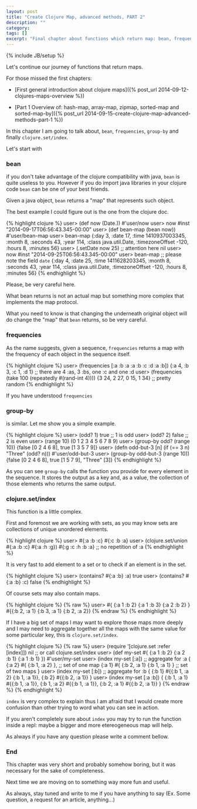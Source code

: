 ```yaml
---
layout: post
title: "Create Clojure Map, advanced methods, PART 2"
description: ""
category: 
tags: []
excerpt: "Final chapter about functions which return map: bean, frequencies, group-by and clojure.set/index ."
---
```

{% include JB/setup %}

Let's continue our journey of functions that return maps.

For those missed the first chapters:

*   [First general introduction about clojure maps]({% post_url 2014-09-12-clojures-maps-overview %})

*   [Part 1 Overview of: hash-map, array-map, zipmap, sorted-map and sorted-map-by]({% post_url 2014-09-15-create-clojure-map-advanced-methods-part-1 %})

In this chapter I am going to talk about, `bean`, `frequencies`, `group-by` and finally `clojure.set/index`.

Let's start with

### bean

if you don't take advantage of the clojure compatibility with java, `bean` is quite useless to you. However if you do import java libraries in your clojure code `bean` can be one of your best friends.

Given a java object, `bean` returns a "map" that represents such object.

The best example I could figure out is the one from the clojure doc.

{% highlight clojure %}
user> (def now (Date.))
#'user/now
user> now
#inst "2014-09-17T06:56:43.345-00:00"
user> (def bean-map (bean now))
#'user/bean-map
user> bean-map
{:day 3, :date 17, :time 1410937003345, :month 8, :seconds 43, :year 114, :class java.util.Date, :timezoneOffset -120, :hours 8, :minutes 56}
user> (.setDate now 25) ;; attention here
nil
user> now
#inst "2014-09-25T06:56:43.345-00:00"
user> bean-map ;; please note the field `date`
{:day 4, :date 25, :time 1411628203345, :month 8, :seconds 43, :year 114, :class java.util.Date, :timezoneOffset -120, :hours 8, :minutes 56}
{% endhighlight %}

Please, be very careful here.

What bean returns is not an actual map but something more complex that implements the map protocol.

What you need to know is that changing the underneath original object will do change the "map" that `bean` returns, so be very careful.

### frequencies

As the name suggests, given a sequence, `frequencies` returns a map with the frequency of each object in the sequence itself.

{% highlight clojure %}
user> (frequencies [:a :b :a :a :b :c :d :a :b])
{:a 4, :b 3, :c 1, :d 1} ;; there are 4 :as, 3 :bs, one :c and one :d
user> (frequencies (take 100 (repeatedly #(rand-int 4))))
{3 24, 2 27, 0 15, 1 34} ;; pretty random
{% endhighlight %}

If you have understood `frequencies`

### group-by

is similar. Let me show you a simple example.

{% highlight clojure %}
user> (odd? 1)
true ;; 1 is odd
user> (odd? 2)
false ;; 2 is even
user> (range 10)
(0 1 2 3 4 5 6 7 8 9)
user> (group-by odd? (range 10))
{false [0 2 4 6 8], true [1 3 5 7 9]}
user> (defn odd-but-3 [n]
	(if (== 3 n)
		"Three"
		(odd? n)))
#'user/odd-but-3
user> (group-by odd-but-3 (range 10))
{false [0 2 4 6 8], true [1 5 7 9], "Three" [3]}
{% endhighlight %}

As you can see `group-by` calls the function you provide for every element in the sequence. It stores the output as a key and, as a value, the collection of those elements who returns the same output.

### clojure.set/index

This function is a little complex.

First and foremost we are working with sets, as you may know sets are collections of unique unordered elements.

{% highlight clojure %}
user> #{:a :b :c}
#{:c :b :a}
user> (clojure.set/union #{:a :b :c} #{:a :h :g})
#{:g :c :h :b :a} ;; no repetition of :a
{% endhighlight %}

It is very fast to add element to a set or to check if an element is in the set.

{% highlight clojure %}
user> (contains? #{:a :b} :a)
true
user> (contains? #{:a :b} :c)
false
{% endhighlight %}

Of course sets may also contain maps.

{% highlight clojure %}
{% raw %}
user> #{ {:a 1 :b 2} {:a 1 :b 3} {:a 2 :b 2} }
#{{:b 2, :a 1} {:b 3, :a 1} {:b 2, :a 2}}
{% endraw %}
{% endhighlight %}

If I have a big set of maps I may want to explore those maps more deeply and I may need to aggregate together all the maps with the same value for some particular key, this is `clojure.set/index`.

{% highlight clojure %}
{% raw %}
user> (require '[clojure.set :refer [index]])
nil ;; or call clojure.set/index
user> (def my-set #{ {:a 1 :b 2} {:a 2 :b 1} {:a 1 :b 1} })
#'user/my-set
user> (index my-set [:a]) ;; aggregate for :a
{
 {:a 2} #{ {:b 1, :a 2} }, ;; set of one map
 {:a 1} #{ {:b 2, :a 1} {:b 1, :a 1} } ;; set of two maps
}
user> (index my-set [:b]) ;; aggregate for :b
{
 {:b 1} #{{:b 1, :a 2} {:b 1, :a 1}},
 {:b 2} #{{:b 2, :a 1}}
}
user> (index my-set [:a :b])
{
 {:b 1, :a 1} #{{:b 1, :a 1}},
 {:b 1, :a 2} #{{:b 1, :a 1}},
 {:b 2, :a 1} #{{:b 2, :a 1}}
}
{% endraw %}
{% endhighlight %}

`index` is very complex to explain thus I am afraid that I would create more confusion than other trying to word what you can see in action.

If you aren't completely sure about `index` you may try to run the function inside a repl: maybe a bigger and more etereogeneous map will help.

As always if you have any question please write a comment bellow.

### End

This chapter was very short and probably somehow boring, but it was necessary for the sake of completeness.

Next time we are moving on to something way more fun and useful.

As always, stay tuned and write to me if you have anything to say (Ex. Some question, a request for an article, anything...)

